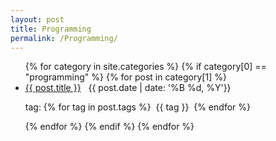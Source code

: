 ```yaml
---
layout: post
title: Programming
permalink: /Programming/
---
```



<ul>
    {% for category in site.categories %}
    	{% if category[0] == "programming" %}
			{% for post in category[1] %}
			 <li> 
		    	<a href="{{ post.url }}">{{ post.title }}</a>&nbsp;&nbsp;&nbsp;{{ post.date | date: '%B %d, %Y'}} &nbsp;&nbsp;&nbsp;
		    	<p>tag:
		    	{% for tag in post.tags %}
		    		&nbsp;{{ tag }}&nbsp;
		    	{% endfor %}
		    	</p>
			 </li> 
			 {% endfor %} 
		 {% endif %}
    {% endfor %}
</ul>


